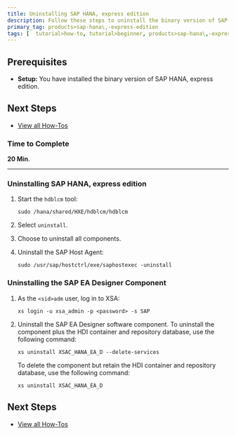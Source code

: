 ```yaml
---
title: Uninstalling SAP HANA, express edition
description: Follow these steps to uninstall the binary version of SAP HANA, express edition, or the SAP EA Designer component.
primary_tag: products>sap-hana\,-express-edition 
tags: [  tutorial>how-to, tutorial>beginner, products>sap-hana\,-express-edition  ]
---
```

## Prerequisites  
 - **Setup:** You have installed the binary version of SAP HANA, express edition.

## Next Steps
 - [View all How-Tos](http://www.sap.com/developer/tutorial-navigator.how-to.html)

### Time to Complete
**20 Min**.

---

### Uninstalling SAP HANA, express edition

1. Start the `hdblcm` tool:

    `sudo /hana/shared/HXE/hdblcm/hdblcm`

2. Select `uninstall`.

3. Choose to uninstall all components.

4. Uninstall the SAP Host Agent:

    `sudo /usr/sap/hostctrl/exe/saphostexec -uninstall`


### Uninstalling the SAP EA Designer Component

1. As the `<sid>adm` user, log in to XSA:

    `xs login -u xsa_admin -p <password> -s SAP`

2. Uninstall the SAP EA Designer software component. To uninstall the component plus the HDI container and repository database, use the following command:

    `xs uninstall XSAC_HANA_EA_D --delete-services`

   To delete the component but retain the HDI container and repository database, use the following command:

    `xs uninstall XSAC_HANA_EA_D`

## Next Steps
 - [View all How-Tos](http://www.sap.com/developer/tutorial-navigator.how-to.html)
